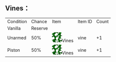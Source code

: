 ## Vines：

<table>
	<tablebody>
		<tr>
			<td>Condition</td>
			<td>Chance</td>
			<td>Item</td>
			<td>Item ID</td>
			<td>Count</td>
		</tr>
		<tr>
			<td>Vanilla</td>
			<td>Reserve </td>
			<td></td>
			<td></td>
			<td></td>
		</tr>
		<tr>
			<td>Unarmed </td>
			<td>50%</td>
			<td><img src="./mc_icon/decorations/vine.png">Vines</td>
			<td>vine</td>
			<td>+1</td>
		</tr>
		<tr>
			<td>Piston</td>
			<td>50%</td>
			<td><img src="./mc_icon/decorations/vine.png">Vines</td>
			<td>vine</td>
			<td>+1</td>
		</tr>
	</tablebody>
</table>